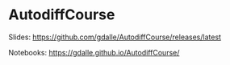 # AutodiffCourse

Slides: <https://github.com/gdalle/AutodiffCourse/releases/latest>

Notebooks: <https://gdalle.github.io/AutodiffCourse/>